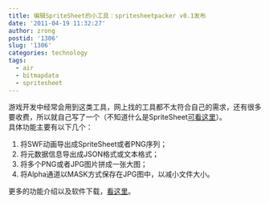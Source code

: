 ```yaml
---
title: 编辑SpriteSheet的小工具：spritesheetpacker v0.1发布
date: '2011-04-19 11:32:27'
author: zrong
postid: '1306'
slug: '1306'
categories: technology
tags:
  - air
  - bitmapdata
  - spritesheet
---
```


游戏开发中经常会用到这类工具，网上找的工具都不太符合自己的需求，还有很多要收费，所以就自己写了一个（不知道什么是SpriteSheet[可看这里](http://www.google.com/search?sourceid=chrome&ie=UTF-8&q=spritesheet)）。  
具体功能主要有以下几个：

1.  将SWF动画导出成SpriteSheet或者PNG序列；
2.  将元数据信息导出成JSON格式或文本格式；
3.  将多个PNG或者JPG图片拼成一张大图；
4.  将Alpha通道以MASK方式保存在JPG图中，以减小文件大小。

更多的功能介绍以及软件下载，[看这里](http://zengrong.net/spritesheetpacker "SpriteSheetPacker")。


